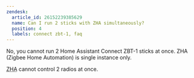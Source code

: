 ```yaml
---
zendesk:
  article_id: 26152239385629
  name: Can I run 2 sticks with ZHA simultaneously?
  position: 4
  labels: connect zbt-1, faq
---
```



No, you cannot run 2 Home Assistant Connect ZBT-1 sticks at once. ZHA (Zigbee Home Automation) is single instance only.

<abbr title="Zigbee Home Automation">ZHA</abbr> cannot control 2 radios at once.
